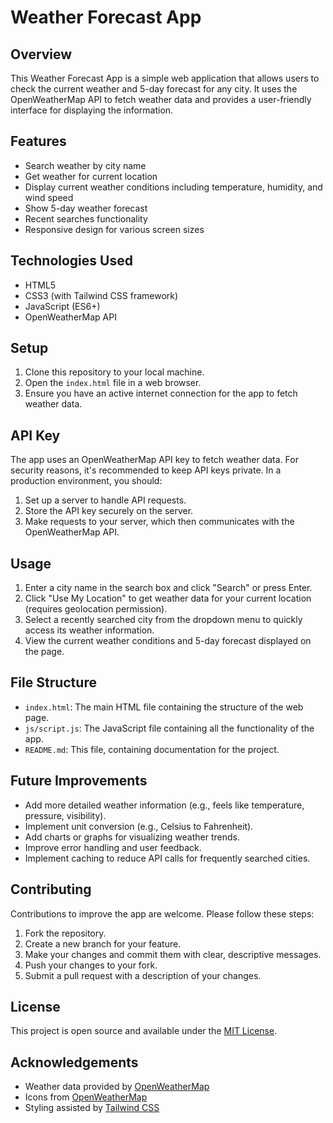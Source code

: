# Weather Forecast App

## Overview
This Weather Forecast App is a simple web application that allows users to check the current weather and 5-day forecast for any city. It uses the OpenWeatherMap API to fetch weather data and provides a user-friendly interface for displaying the information.

## Features
- Search weather by city name
- Get weather for current location
- Display current weather conditions including temperature, humidity, and wind speed
- Show 5-day weather forecast
- Recent searches functionality
- Responsive design for various screen sizes

## Technologies Used
- HTML5
- CSS3 (with Tailwind CSS framework)
- JavaScript (ES6+)
- OpenWeatherMap API

## Setup
1. Clone this repository to your local machine.
2. Open the `index.html` file in a web browser.
3. Ensure you have an active internet connection for the app to fetch weather data.

## API Key
The app uses an OpenWeatherMap API key to fetch weather data. For security reasons, it's recommended to keep API keys private. In a production environment, you should:
1. Set up a server to handle API requests.
2. Store the API key securely on the server.
3. Make requests to your server, which then communicates with the OpenWeatherMap API.

## Usage
1. Enter a city name in the search box and click "Search" or press Enter.
2. Click "Use My Location" to get weather data for your current location (requires geolocation permission).
3. Select a recently searched city from the dropdown menu to quickly access its weather information.
4. View the current weather conditions and 5-day forecast displayed on the page.

## File Structure
- `index.html`: The main HTML file containing the structure of the web page.
- `js/script.js`: The JavaScript file containing all the functionality of the app.
- `README.md`: This file, containing documentation for the project.

## Future Improvements
- Add more detailed weather information (e.g., feels like temperature, pressure, visibility).
- Implement unit conversion (e.g., Celsius to Fahrenheit).
- Add charts or graphs for visualizing weather trends.
- Improve error handling and user feedback.
- Implement caching to reduce API calls for frequently searched cities.

## Contributing
Contributions to improve the app are welcome. Please follow these steps:
1. Fork the repository.
2. Create a new branch for your feature.
3. Make your changes and commit them with clear, descriptive messages.
4. Push your changes to your fork.
5. Submit a pull request with a description of your changes.

## License
This project is open source and available under the [MIT License](LICENSE).

## Acknowledgements
- Weather data provided by [OpenWeatherMap](https://openweathermap.org/)
- Icons from [OpenWeatherMap](https://openweathermap.org/weather-conditions)
- Styling assisted by [Tailwind CSS](https://tailwindcss.com/)
